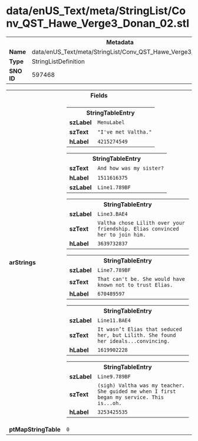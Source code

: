 <h1>data/enUS_Text/meta/StringList/Conv_QST_Hawe_Verge3_Donan_02.stl</h1><table><tr><th colspan="100%">Metadata</th></tr><tr><td><b>Name</b></td><td>data/enUS_Text/meta/StringList/Conv_QST_Hawe_Verge3_Donan_02.stl</td></tr><tr><td><b>Type</b></td><td>StringListDefinition</td></tr><tr><td><b>SNO ID</b></td><td>597468</td></tr></table>

<table><tr><th colspan="100%">Fields</th></tr><tr><td><b>arStrings</b></td><td><table><tr><th colspan="100%">StringTableEntry</th></tr><tr><td><b>szLabel</b></td><td><code>MenuLabel</code></td></tr><tr><td><b>szText</b></td><td><code>"I've met Valtha."</code></td></tr><tr><td><b>hLabel</b></td><td><code>4215274549</code></td></tr></table>


<table><tr><th colspan="100%">StringTableEntry</th></tr><tr><td><b>szText</b></td><td><code>And how was my sister?</code></td></tr><tr><td><b>hLabel</b></td><td><code>1511616375</code></td></tr><tr><td><b>szLabel</b></td><td><code>Line1.789BF</code></td></tr></table>


<table><tr><th colspan="100%">StringTableEntry</th></tr><tr><td><b>szLabel</b></td><td><code>Line3.BAE4</code></td></tr><tr><td><b>szText</b></td><td><code>Valtha chose Lilith over your friendship. Elias convinced her to join him.</code></td></tr><tr><td><b>hLabel</b></td><td><code>3639732837</code></td></tr></table>


<table><tr><th colspan="100%">StringTableEntry</th></tr><tr><td><b>szLabel</b></td><td><code>Line7.789BF</code></td></tr><tr><td><b>szText</b></td><td><code>That can't be. She would have known not to trust Elias.</code></td></tr><tr><td><b>hLabel</b></td><td><code>670489597</code></td></tr></table>


<table><tr><th colspan="100%">StringTableEntry</th></tr><tr><td><b>szLabel</b></td><td><code>Line11.BAE4</code></td></tr><tr><td><b>szText</b></td><td><code>It wasn’t Elias that seduced her, but Lilith. She found her ideals...convincing.</code></td></tr><tr><td><b>hLabel</b></td><td><code>1619902228</code></td></tr></table>


<table><tr><th colspan="100%">StringTableEntry</th></tr><tr><td><b>szLabel</b></td><td><code>Line9.789BF</code></td></tr><tr><td><b>szText</b></td><td><code>(sigh) Valtha was my teacher. She guided me when I first began my service. This is...oh.</code></td></tr><tr><td><b>hLabel</b></td><td><code>3253425535</code></td></tr></table>


</td></tr><tr><td><b>ptMapStringTable</b></td><td><code>0</code></td></tr></table>

